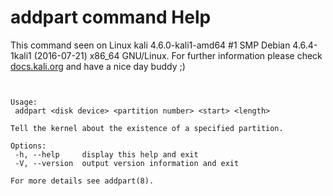 # addpart command Help
 
 This command seen on Linux kali 4.6.0-kali1-amd64 #1 SMP Debian 4.6.4-1kali1 (2016-07-21) x86_64 GNU/Linux. For further information please check [docs.kali.org](docs.kali.org) and have a nice day buddy ;) 

~~~


Usage:
 addpart <disk device> <partition number> <start> <length>

Tell the kernel about the existence of a specified partition.

Options:
 -h, --help     display this help and exit
 -V, --version  output version information and exit

For more details see addpart(8).

~~~
